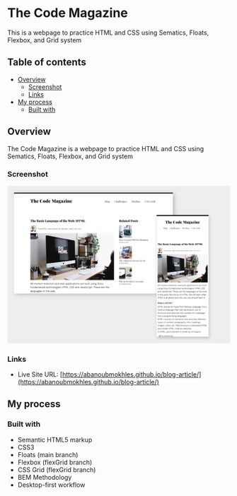 # The Code Magazine

This is a webpage to practice HTML and CSS using Sematics, Floats, Flexbox, and Grid system

## Table of contents

- [Overview](#overview)
  - [Screenshot](#screenshot)
  - [Links](#links)
- [My process](#my-process)
  - [Built with](#built-with)

## Overview

The Code Magazine is a webpage to practice HTML and CSS using Sematics, Floats, Flexbox, and Grid system

### Screenshot

![The coding magazine screenshot](./preview-landscape.png)

### Links

- Live Site URL: [https://abanoubmokhles.github.io/blog-article/](https://abanoubmokhles.github.io/blog-article/)

## My process

### Built with

- Semantic HTML5 markup
- CSS3
- Floats (main branch)
- Flexbox (flexGrid branch)
- CSS Grid (flexGrid branch)
- BEM Methodology
- Desktop-first workflow


